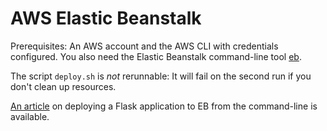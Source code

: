 # AWS Elastic Beanstalk

Prerequisites: An AWS account and the AWS CLI with credentials configured. You also need the Elastic Beanstalk  command-line tool [eb](https://github.com/aws/aws-elastic-beanstalk-cli-setup).

The script `deploy.sh` is _not_ rerunnable: It will fail on the second run if you don't clean up resources.

[An article](https://docs.aws.amazon.com/elasticbeanstalk/latest/dg/create-deploy-python-flask.html) on deploying a Flask application to EB from the command-line is available.
